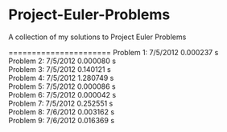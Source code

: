 Project-Euler-Problems
======================

A collection of my solutions to Project Euler Problems

======================
Problem 1:  7/5/2012  0.000237 s<br />
Problem 2:  7/5/2012  0.000080 s<br />
Problem 3:  7/5/2012  0.140121 s<br />
Problem 4:  7/5/2012  1.280749 s<br />
Problem 5:  7/5/2012  0.000086 s<br />
Problem 6:  7/5/2012  0.000042 s<br />
Problem 7:  7/5/2012  0.252551 s<br />
Problem 8:  7/6/2012  0.003162 s<br />
Problem 9:  7/6/2012  0.016369 s<br />

